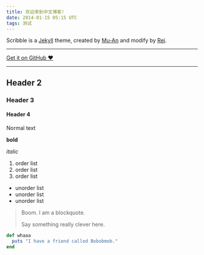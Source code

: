 ```yaml
---
title: 欢迎来到中文博客!
date: 2014-01-15 05:15 UTC
tags: 测试
---
```


Scribble is a [Jekyll](http://jekyllrb.com/) theme, created by [Mu-An](http://muan.co/) and modify by [Rei](http://chloerei.com/).

---

<a href="https://github.com/chloerei/scribble" target="_blank" class="big-button gray">Get it on GitHub &hearts;</a>

---

## Header 2

### Header 3

#### Header 4

Normal text

**bold**

_italic_

1. order list
2. order list
3. order list

- unorder list
- unorder list
- unorder list

> Boom. I am a blockquote.
> 
> Say something really clever here.

```ruby
def whaaa
  puts "I have a friend called Bobobmob."
end
```

